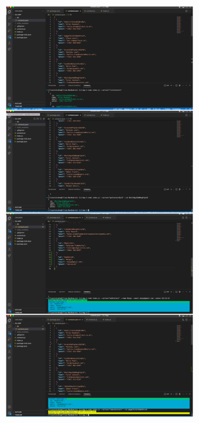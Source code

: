 ![Alt text](./Screenshot%202023-05-05%20at%2012.18.56.png?raw=true "Optional Title")
![Alt text](./Screenshot%202023-05-05%20at%2012.19.49.png?raw=true "Optional Title")
![Alt text](./Screenshot%202023-05-05%20at%2012.20.28.png?raw=true "Optional Title")
![Alt text](./Screenshot%202023-05-05%20at%2012.21.06.png?raw=true "Optional Title")